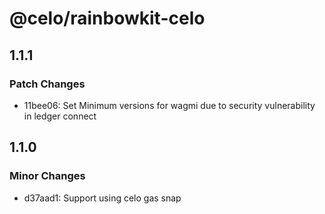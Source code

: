 # @celo/rainbowkit-celo

## 1.1.1

### Patch Changes

- 11bee06: Set Minimum versions for wagmi due to security vulnerability in ledger connect

## 1.1.0

### Minor Changes

- d37aad1: Support using celo gas snap
